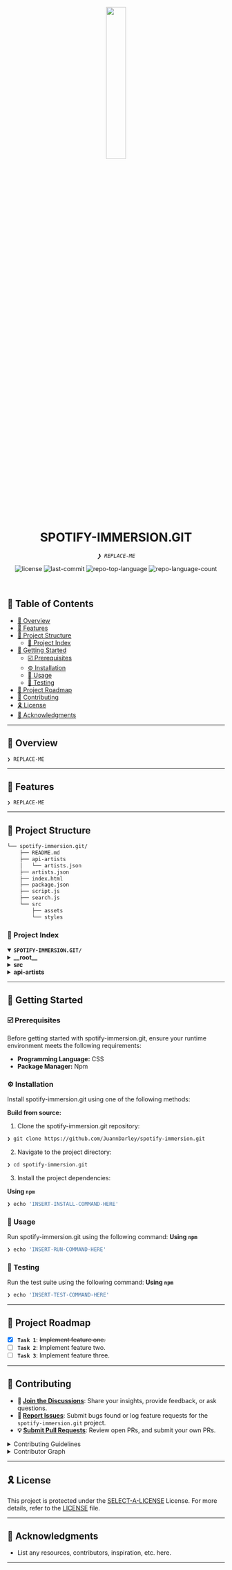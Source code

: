 <p align="center">
    <img src="https://img.icons8.com/?size=512&id=55494&format=png" align="center" width="30%">
</p>
<p align="center"><h1 align="center">SPOTIFY-IMMERSION.GIT</h1></p>
<p align="center">
	<em><code>❯ REPLACE-ME</code></em>
</p>
<p align="center">
	<img src="https://img.shields.io/github/license/JuannDarley/spotify-immersion.git?style=default&logo=opensourceinitiative&logoColor=white&color=24ff00" alt="license">
	<img src="https://img.shields.io/github/last-commit/JuannDarley/spotify-immersion.git?style=default&logo=git&logoColor=white&color=24ff00" alt="last-commit">
	<img src="https://img.shields.io/github/languages/top/JuannDarley/spotify-immersion.git?style=default&color=24ff00" alt="repo-top-language">
	<img src="https://img.shields.io/github/languages/count/JuannDarley/spotify-immersion.git?style=default&color=24ff00" alt="repo-language-count">
</p>
<p align="center"><!-- default option, no dependency badges. -->
</p>
<p align="center">
	<!-- default option, no dependency badges. -->
</p>
<br>

## 🔗 Table of Contents

- [📍 Overview](#-overview)
- [👾 Features](#-features)
- [📁 Project Structure](#-project-structure)
  - [📂 Project Index](#-project-index)
- [🚀 Getting Started](#-getting-started)
  - [☑️ Prerequisites](#-prerequisites)
  - [⚙️ Installation](#-installation)
  - [🤖 Usage](#🤖-usage)
  - [🧪 Testing](#🧪-testing)
- [📌 Project Roadmap](#-project-roadmap)
- [🔰 Contributing](#-contributing)
- [🎗 License](#-license)
- [🙌 Acknowledgments](#-acknowledgments)

---

## 📍 Overview

<code>❯ REPLACE-ME</code>

---

## 👾 Features

<code>❯ REPLACE-ME</code>

---

## 📁 Project Structure

```sh
└── spotify-immersion.git/
    ├── README.md
    ├── api-artists
    │   └── artists.json
    ├── artists.json
    ├── index.html
    ├── package.json
    ├── script.js
    ├── search.js
    └── src
        ├── assets
        └── styles
```


### 📂 Project Index
<details open>
	<summary><b><code>SPOTIFY-IMMERSION.GIT/</code></b></summary>
	<details> <!-- __root__ Submodule -->
		<summary><b>__root__</b></summary>
		<blockquote>
			<table>
			<tr>
				<td><b><a href='https://github.com/JuannDarley/spotify-immersion.git/blob/master/artists.json'>artists.json</a></b></td>
				<td><code>❯ REPLACE-ME</code></td>
			</tr>
			<tr>
				<td><b><a href='https://github.com/JuannDarley/spotify-immersion.git/blob/master/script.js'>script.js</a></b></td>
				<td><code>❯ REPLACE-ME</code></td>
			</tr>
			<tr>
				<td><b><a href='https://github.com/JuannDarley/spotify-immersion.git/blob/master/package.json'>package.json</a></b></td>
				<td><code>❯ REPLACE-ME</code></td>
			</tr>
			<tr>
				<td><b><a href='https://github.com/JuannDarley/spotify-immersion.git/blob/master/index.html'>index.html</a></b></td>
				<td><code>❯ REPLACE-ME</code></td>
			</tr>
			<tr>
				<td><b><a href='https://github.com/JuannDarley/spotify-immersion.git/blob/master/search.js'>search.js</a></b></td>
				<td><code>❯ REPLACE-ME</code></td>
			</tr>
			</table>
		</blockquote>
	</details>
	<details> <!-- src Submodule -->
		<summary><b>src</b></summary>
		<blockquote>
			<details>
				<summary><b>styles</b></summary>
				<blockquote>
					<table>
					<tr>
						<td><b><a href='https://github.com/JuannDarley/spotify-immersion.git/blob/master/src/styles/main-content.css'>main-content.css</a></b></td>
						<td><code>❯ REPLACE-ME</code></td>
					</tr>
					<tr>
						<td><b><a href='https://github.com/JuannDarley/spotify-immersion.git/blob/master/src/styles/main-content-rem.css'>main-content-rem.css</a></b></td>
						<td><code>❯ REPLACE-ME</code></td>
					</tr>
					<tr>
						<td><b><a href='https://github.com/JuannDarley/spotify-immersion.git/blob/master/src/styles/media-query.css'>media-query.css</a></b></td>
						<td><code>❯ REPLACE-ME</code></td>
					</tr>
					<tr>
						<td><b><a href='https://github.com/JuannDarley/spotify-immersion.git/blob/master/src/styles/sidebar-footer-rem.css'>sidebar-footer-rem.css</a></b></td>
						<td><code>❯ REPLACE-ME</code></td>
					</tr>
					<tr>
						<td><b><a href='https://github.com/JuannDarley/spotify-immersion.git/blob/master/src/styles/reset.css'>reset.css</a></b></td>
						<td><code>❯ REPLACE-ME</code></td>
					</tr>
					<tr>
						<td><b><a href='https://github.com/JuannDarley/spotify-immersion.git/blob/master/src/styles/vars.css'>vars.css</a></b></td>
						<td><code>❯ REPLACE-ME</code></td>
					</tr>
					<tr>
						<td><b><a href='https://github.com/JuannDarley/spotify-immersion.git/blob/master/src/styles/sidebar-footer.css'>sidebar-footer.css</a></b></td>
						<td><code>❯ REPLACE-ME</code></td>
					</tr>
					</table>
				</blockquote>
			</details>
		</blockquote>
	</details>
	<details> <!-- api-artists Submodule -->
		<summary><b>api-artists</b></summary>
		<blockquote>
			<table>
			<tr>
				<td><b><a href='https://github.com/JuannDarley/spotify-immersion.git/blob/master/api-artists/artists.json'>artists.json</a></b></td>
				<td><code>❯ REPLACE-ME</code></td>
			</tr>
			</table>
		</blockquote>
	</details>
</details>

---
## 🚀 Getting Started

### ☑️ Prerequisites

Before getting started with spotify-immersion.git, ensure your runtime environment meets the following requirements:

- **Programming Language:** CSS
- **Package Manager:** Npm


### ⚙️ Installation

Install spotify-immersion.git using one of the following methods:

**Build from source:**

1. Clone the spotify-immersion.git repository:
```sh
❯ git clone https://github.com/JuannDarley/spotify-immersion.git
```

2. Navigate to the project directory:
```sh
❯ cd spotify-immersion.git
```

3. Install the project dependencies:


**Using `npm`** &nbsp; [<img align="center" src="" />]()

```sh
❯ echo 'INSERT-INSTALL-COMMAND-HERE'
```




### 🤖 Usage
Run spotify-immersion.git using the following command:
**Using `npm`** &nbsp; [<img align="center" src="" />]()

```sh
❯ echo 'INSERT-RUN-COMMAND-HERE'
```


### 🧪 Testing
Run the test suite using the following command:
**Using `npm`** &nbsp; [<img align="center" src="" />]()

```sh
❯ echo 'INSERT-TEST-COMMAND-HERE'
```


---
## 📌 Project Roadmap

- [X] **`Task 1`**: <strike>Implement feature one.</strike>
- [ ] **`Task 2`**: Implement feature two.
- [ ] **`Task 3`**: Implement feature three.

---

## 🔰 Contributing

- **💬 [Join the Discussions](https://github.com/JuannDarley/spotify-immersion.git/discussions)**: Share your insights, provide feedback, or ask questions.
- **🐛 [Report Issues](https://github.com/JuannDarley/spotify-immersion.git/issues)**: Submit bugs found or log feature requests for the `spotify-immersion.git` project.
- **💡 [Submit Pull Requests](https://github.com/JuannDarley/spotify-immersion.git/blob/main/CONTRIBUTING.md)**: Review open PRs, and submit your own PRs.

<details closed>
<summary>Contributing Guidelines</summary>

1. **Fork the Repository**: Start by forking the project repository to your github account.
2. **Clone Locally**: Clone the forked repository to your local machine using a git client.
   ```sh
   git clone https://github.com/JuannDarley/spotify-immersion.git
   ```
3. **Create a New Branch**: Always work on a new branch, giving it a descriptive name.
   ```sh
   git checkout -b new-feature-x
   ```
4. **Make Your Changes**: Develop and test your changes locally.
5. **Commit Your Changes**: Commit with a clear message describing your updates.
   ```sh
   git commit -m 'Implemented new feature x.'
   ```
6. **Push to github**: Push the changes to your forked repository.
   ```sh
   git push origin new-feature-x
   ```
7. **Submit a Pull Request**: Create a PR against the original project repository. Clearly describe the changes and their motivations.
8. **Review**: Once your PR is reviewed and approved, it will be merged into the main branch. Congratulations on your contribution!
</details>

<details closed>
<summary>Contributor Graph</summary>
<br>
<p align="left">
   <a href="https://github.com{/JuannDarley/spotify-immersion.git/}graphs/contributors">
      <img src="https://contrib.rocks/image?repo=JuannDarley/spotify-immersion.git">
   </a>
</p>
</details>

---

## 🎗 License

This project is protected under the [SELECT-A-LICENSE](https://choosealicense.com/licenses) License. For more details, refer to the [LICENSE](https://choosealicense.com/licenses/) file.

---

## 🙌 Acknowledgments

- List any resources, contributors, inspiration, etc. here.

---
